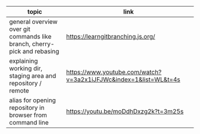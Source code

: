| topic | link |
| --- | --- |
| general overview over git commands like branch, cherry-pick and rebasing  | https://learngitbranching.js.org/ |
| explaining working dir, staging area and repository / remote | https://www.youtube.com/watch?v=3a2x1iJFJWc&index=1&list=WL&t=4s |
| alias for opening repository in browser from command line | https://youtu.be/moDdhDxzg2k?t=3m25s |
